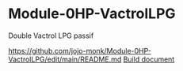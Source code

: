 # Module-0HP-VactrolLPG

Double Vactrol LPG passif

https://github.com/jojo-monk/Module-0HP-VactrolLPG/edit/main/README.md
[Build document](https://htmlpreview.github.io/?https://github.com/jojo-monk/Module-0HP-VactrolLPG/blob/main/ibom.html)

